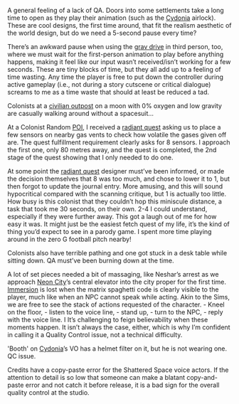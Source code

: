 A general feeling of a lack of QA. Doors into some settlements take a long time to open as they play their animation (such as the [Cydonia](Cydonia.md) airlock). These are cool designs, the first time around, that fit the realism aesthetic of the world design, but do we need a 5-second pause every time? 

There’s an awkward pause when using the [grav drive](travelling.md) in third person, too, where we must wait for the first-person animation to play before anything happens, making it feel like our input wasn’t received/isn’t working for a few seconds. These are tiny blocks of time, but they all add up to a feeling of time wasting. Any time the player is free to put down the controller during active gameplay (i.e., not during a story cutscene or critical dialogue) screams to me as a time waste that should at least be reduced a tad.

Colonists at a [civilian outpost](Points%20of%20Interest.md) on a moon with 0% oxygen and low gravity are casually walking around without a spacesuit…

At a Colonist Random [POI](Points%20of%20Interest.md), I received a [radiant quest](radiant%20quests.md) asking us to place a few sensors on nearby gas vents to check how volatile the gases given off are. The quest fulfillment requirement clearly asks for 8 sensors. I approach the first one, only 80 metres away, and the quest is completed, the 2nd stage of the quest showing that I only needed to do one.

At some point the [radiant quest](radiant%20quests.md) designer must’ve been informed, or made the decision themselves that 8 was too much, and chose to lower it to 1, but then forgot to update the journal entry. More amusing, and this will sound hypocritical compared with the scanning critique, but 1 is actually too little. How busy is this colonist that they couldn’t hop this miniscule distance, a task that took me 30 seconds, on their own. 2-4 I could understand, especially if they were further away. This got a laugh out of me for how easy it was. It might just be the easiest fetch quest of my life, it’s the kind of thing you’d expect to see in a parody game. I spent more time playing around in the zero G football pitch nearby!

Colonists also have terrible pathing and one got stuck in a desk table while sitting down. QA must’ve been burning down at the time.

A lot of set pieces needed a bit of massaging, like Neshar’s arrest as we approach [Neon City](Neon%20City.md)’s central elevator into the city proper for the first time. [Immersion](Immersion.md) is lost when the matrix spaghetti code is clearly visible to the player, much like when an NPC cannot speak while acting. Akin to the Sims, we are free to see the stack of actions requested of the character. 
	- Kneel on the floor, 
	- listen to the voice line, 
	- stand up, 
	- turn to the NPC, 
	- reply with the voice line. I
It’s challenging to feign believability when these moments happen. It isn’t always the case, either, which is why I’m confident in calling it a Quality Control issue, not a technical difficulty.

'Booth' on [Cydonia](Cydonia.md)’s VO has a helmet filter on it, but he is not wearing one. QC issue.

Credits have a copy-paste error for the Shattered Space voice actors. If the attention to detail is so low that someone can make a blatant copy-and-paste error and not catch it before release, it is a bad sign for the overall quality control at the studio.


